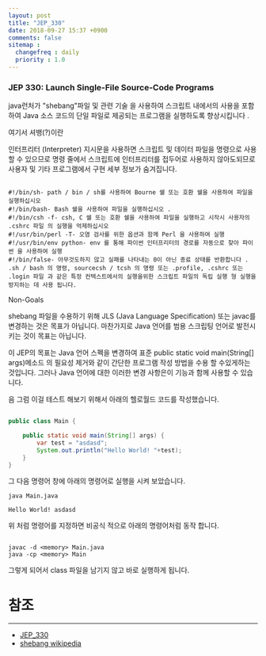 ```yaml
---
layout: post
title: "JEP_330"
date: 2018-09-27 15:37 +0900
comments: false
sitemap :
  changefreq : daily
  priority : 1.0
---
```


### JEP 330: Launch Single-File Source-Code Programs

java런처가 "shebang"파일 및 관련 기술 을 사용하여 스크립트 내에서의 사용을 포함하여 Java 소스 코드의 단일 파일로 제공되는 프로그램을 실행하도록 향상시킵니다 .

여기서 셔뱅(?)이란 

인터프리터 (Interpreter) 지시문을 사용하면 스크립트 및 데이터 파일을 명령으로 사용할 수 있으므로 명령 줄에서 스크립트에 인터프리터를 접두어로 사용하지 않아도되므로 사용자 및 기타 프로그램에서 구현 세부 정보가 숨겨집니다.

```

#!/bin/sh- path / bin / sh를 사용하여 Bourne 쉘 또는 호환 쉘을 사용하여 파일을 실행하십시오
#!/bin/bash- Bash 쉘을 사용하여 파일을 실행하십시오 .
#!/bin/csh -f- csh, C 쉘 또는 호환 쉘을 사용하여 파일을 실행하고 시작시 사용자의 .cshrc 파일 의 실행을 억제하십시오
#!/usr/bin/perl -T- 오염 검사를 위한 옵션과 함께 Perl 을 사용하여 실행
#!/usr/bin/env python- env 를 통해 파이썬 인터프리터의 경로를 자동으로 찾아 파이썬 을 사용하여 실행
#!/bin/false- 아무것도하지 않고 실패를 나타내는 0이 아닌 종료 상태를 반환합니다 . .sh / bash 의 명령, sourcecsh / tcsh 의 명령 또는 .profile, .cshrc 또는 .login 파일 과 같은 특정 컨텍스트에서의 실행을위한 스크립트 파일의 독립 실행 형 실행을 방지하는 데 사용 됩니다.

```

Non-Goals

shebang 파일을 수용하기 위해 JLS (Java Language Specification) 또는 javac를 변경하는 것은 목표가 아닙니다. 마찬가지로 Java 언어를 범용 스크립팅 언어로 발전시키는 것이 목표는 아닙니다.

이 JEP의 목표는 Java 언어 스펙을 변경하여 표준 public static void main(String[] args)메소드 의 필요성 제거와 같이 간단한 프로그램 작성 방법을 수용 할 수있게하는 것입니다. 그러나 Java 언어에 대한 이러한 변경 사항은이 기능과 함께 사용할 수 있습니다.

음 그럼 이걸 테스트 해보기 위해서 아래의 헬로월드 코드를 작성했습니다.

```java

public class Main {

    public static void main(String[] args) {
        var test = "asdasd";
        System.out.println("Hello World! "+test);
    }
}


```

그 다음 명령어 창에 아래의 명령어로 실행을 시켜 보았습니다.

```
java Main.java

Hello World! asdasd
```

위 처럼 명령어를 지정하면 비공식 적으로 아래의 명령어처럼 동작 합니다.

```

javac -d <memory> Main.java
java -cp <memory> Main

```

그렇게 되어서 class 파일을 남기지 않고 바로 실행하게 됩니다.


# 참조 
-----
* [JEP_330](http://openjdk.java.net/jeps/330)
* [shebang wikipedia](https://en.wikipedia.org/wiki/Shebang_(Unix))
